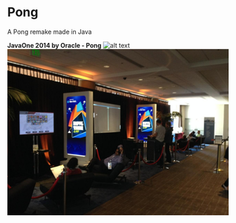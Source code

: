 # Pong
A Pong remake made in Java

<b>JavaOne 2014 by Oracle - Pong</b>
![alt text](140928_JavaOne_SignageBranding_4065.jpg "Main Screen")
![alt text](140930_JavaOne_StoryOfOOW2014_.jpg "In Game")
